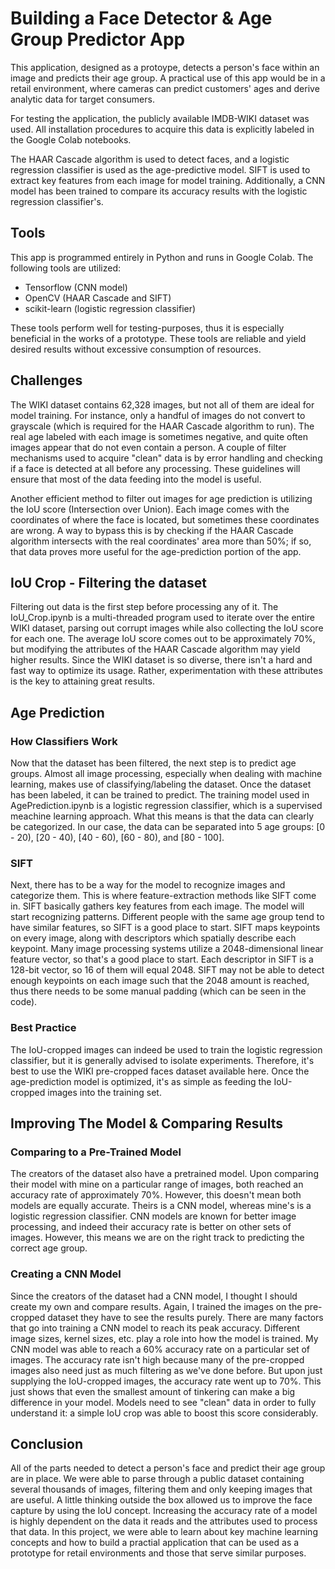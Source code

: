 Building a Face Detector & Age Group Predictor App
==========

This application, designed as a protoype, detects a person's face within 
an image and predicts their age group. A practical use of this app would 
be in a retail environment, where cameras can predict customers' ages and 
derive analytic data for target consumers. 

For testing the application, the publicly available IMDB-WIKI dataset was 
used. All installation procedures to acquire this data is explicitly labeled 
in the Google Colab notebooks. 

The HAAR Cascade algorithm is used to detect faces, and a logistic regression
classifier is used as the age-predictive model. SIFT is used to extract key 
features from each image for model training. Additionally, a CNN model has
been trained to compare its accuracy results with the logistic regression 
classifier's. 

## Tools

This app is programmed entirely in Python and runs in Google Colab. The
following tools are utilized:
  * Tensorflow (CNN model)
  * OpenCV (HAAR Cascade and SIFT)
  * scikit-learn (logistic regression classifier)

These tools perform well for testing-purposes, thus it is especially
beneficial in the works of a prototype. These tools are reliable 
and yield desired results without excessive consumption of resources.

## Challenges

The WIKI dataset contains 62,328 images, but not all of them are ideal for 
model training. For instance, only a handful of images do not convert to
grayscale (which is required for the HAAR Cascade algorithm to run). The 
real age labeled with each image is sometimes negative, and quite often 
images appear that do not even contain a person. A couple of filter 
mechanisms used to acquire "clean" data is by error handling and checking 
if a face is detected at all before any processing. These guidelines will 
ensure that most of the data feeding into the model is useful. 

Another efficient method to filter out images for age prediction is utilizing the
IoU score (Intersection over Union). Each image comes with the coordinates of 
where the face is located, but sometimes these coordinates are wrong. A way to
bypass this is by checking if the HAAR Cascade algorithm intersects with the
real coordinates' area more than 50%; if so, that data proves more useful for the 
age-prediction portion of the app.

## IoU Crop - Filtering the dataset

Filtering out data is the first step before processing any of it. The 
IoU_Crop.ipynb is a multi-threaded program used to iterate over the entire 
WIKI dataset, parsing out corrupt images while also collecting the IoU score 
for each one. The average IoU score comes out to be approximately 70%, but 
modifying the attributes of the HAAR Cascade algorithm may yield higher 
results. Since the WIKI dataset is so diverse, there isn't a hard and fast way 
to optimize its usage. Rather, experimentation with these attributes is the 
key to attaining great results. 


## Age Prediction

### How Classifiers Work
Now that the dataset has been filtered, the next step is to predict age groups.
Almost all image processing, especially when dealing with machine learning, 
makes use of classifying/labeling the dataset. Once the dataset has been labeled,
it can be trained to predict. The training model used in AgePrediction.ipynb is a
logistic regression classifier, which is a supervised meachine learning approach.
What this means is that the data can clearly be categorized. In our case, the
data can be separated into 5 age groups: [0 - 20), [20 - 40), [40 - 60), [60 - 80), 
and [80 - 100].

### SIFT
Next, there has to be a way for the model to recognize images and categorize
them. This is where feature-extraction methods like SIFT come in. SIFT basically 
gathers key features from each image. The model will start recognizing patterns. 
Different people with the same age group tend to have similar features, so SIFT
is a good place to start. SIFT maps keypoints on every image, along with descriptors
which spatially describe each keypoint. Many image processing systems utilize a
2048-dimensional linear feature vector, so that's a good place to start. Each 
descriptor in SIFT is a 128-bit vector, so 16 of them will equal 2048. SIFT may not 
be able to detect enough keypoints on each image such that the 2048 amount is reached, 
thus there needs to be some manual padding (which can be seen in the code).

### Best Practice
The IoU-cropped images can indeed be used to train the logistic regression classifier, 
but it is generally advised to isolate experiments. Therefore, it's best to use 
the WIKI pre-cropped faces dataset available here. Once the age-prediction model 
is optimized, it's as simple as feeding the IoU-cropped images into the training set.

## Improving The Model & Comparing Results

### Comparing to a Pre-Trained Model
The creators of the dataset also have a pretrained model. Upon comparing their model with
mine on a particular range of images, both reached an accuracy rate of approximately 70%. 
However, this doesn't mean both models are equally accurate. Theirs is a CNN model, whereas
mine's is a logistic regression classifier. CNN models are known for better image processing, 
and indeed their accuracy rate is better on other sets of images. However, this means we
are on the right track to predicting the correct age group. 

### Creating a CNN Model
Since the creators of the dataset had a CNN model, I thought I should create my own and compare
results. Again, I trained the images on the pre-cropped dataset they have to see the results
purely. There are many factors that go into training a CNN model to reach its peak accuracy.
Different image sizes, kernel sizes, etc. play a role into how the model is trained. My CNN model
was able to reach a 60% accuracy rate on a particular set of images. The accuracy rate isn't high 
because many of the pre-cropped images also need just as much filtering as we've done before. But
upon just supplying the IoU-cropped images, the accuracy rate went up to 70%. This just shows that 
even the smallest amount of tinkering can make a big difference in your model. Models need to
see "clean" data in order to fully understand it: a simple IoU crop was able to boost this score
considerably. 

## Conclusion
All of the parts needed to detect a person's face and predict their age group are in place. We were able to 
parse through a public dataset containing several thousands of images, filtering them and only keeping
images that are useful. A little thinking outside the box allowed us to improve the face capture by
using the IoU concept. Increasing the accuracy rate of a model is highly dependent on the data it reads
and the attributes used to process that data. In this project, we were able to learn about key machine
learning concepts and how to build a practial application that can be used as a prototype for retail
environments and those that serve similar purposes.



















